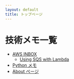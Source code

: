 ```yaml
---
layout: default
title: トップページ
---
```


# 技術メモ一覧

- [AWS INBOX](./notes/aws.md)
    - [Using SQS with Lambda](./notes/UsingSQSWithLambda.md)
- [Python メモ](./notes/python.md)
- [About ページ](./about.md)
